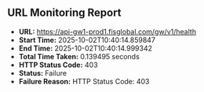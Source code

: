 ## URL Monitoring Report

- **URL:** https://api-gw1-prod1.fisglobal.com/gw/v1/health
- **Start Time:** 2025-10-02T10:40:14.859847
- **End Time:** 2025-10-02T10:40:14.999342
- **Total Time Taken:** 0.139495 seconds
- **HTTP Status Code:** 403
- **Status:** Failure
- **Failure Reason:** HTTP Status Code: 403
